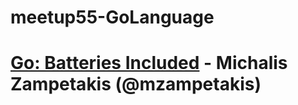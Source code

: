 # meetup55-GoLanguage

# [Go: Batteries Included](https://github.com/devstaff-crete/DevStaff-Heraklion/tree/master/meetups/meetup55-GoLanguage/Michalis-Zampetakis-go-tooling.html) - Michalis Zampetakis (@mzampetakis)
